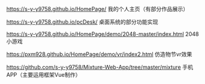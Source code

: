 https://s-y-y9758.github.io/HomePage/
我的个人主页（有部分作品展示）

https://s-y-y9758.github.io/pcDesk/
桌面系统的部分功能实现

https://s-y-y9758.github.io/HomePage/demo/2048-master/index.html
2048小游戏

https://pxm928.github.io/HomePage/demo/vr/index2.html
仿造物节vr效果

https://github.com/s-y-y9758/Mixture-Web-App/tree/master/mixture
手机APP（主要运用框架Vue制作）